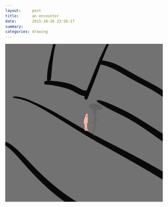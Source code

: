 ```yaml
---
layout:     post
title:      an encounter
date:       2015-10-26 23:56:17
summary:    
categories: drawing
---
```

![an encounter](/images/diary/an-encounter.png "raining, dark, and a despaired girl.")
